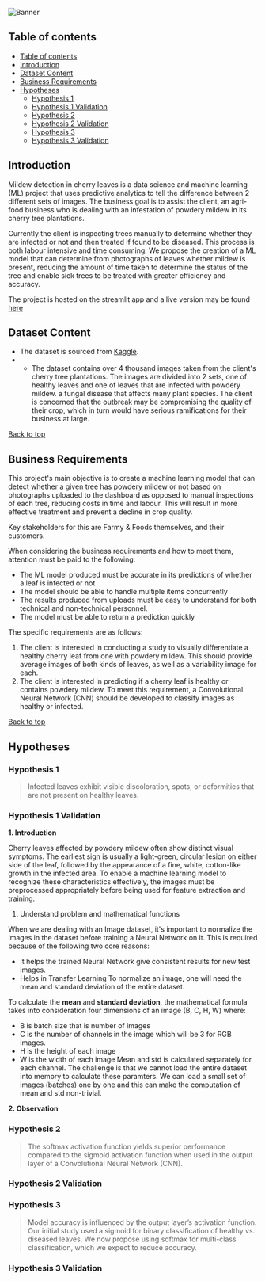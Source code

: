 ![Banner]()

## Table of contents

- [Table of contents](#table-of-contents)
- [Introduction](#introduction)
- [Dataset Content](#dataset-content)
- [Business Requirements](#business-requirements)
- [Hypotheses](#hypotheses)
  - [Hypothesis 1](#hypothesis-1)
  - [Hypothesis 1 Validation](#hypothesis-1-validation)
  - [Hypothesis 2](#hypothesis-2)
  - [Hypothesis 2 Validation](#hypothesis-2-validation)
  - [Hypothesis 3](#hypothesis-3)
  - [Hypothesis 3 Validation](#hypothesis-3-validation)


## Introduction

Mildew detection in cherry leaves is a data science and machine learning (ML) project that uses predictive analytics to tell the difference between 2 different sets of images. The business goal is to assist the client, an agri-food business who is dealing with an infestation of powdery mildew in its cherry tree plantations. 

Currently the client is inspecting trees manually to determine whether they are infected or not and then treated if found to be diseased. This process is both labour intensive and time consuming. We propose the creation of a ML model that can determine from photographs of leaves whether mildew is present, reducing the amount of time taken to determine the status of the tree and enable sick trees to be treated with greater efficiency and accuracy. 

The project is hosted on the streamlit app and a live version may be found [here](https://cherrypowderymildewdetector-eb00906f7030.herokuapp.com/)


## Dataset Content

- The dataset is sourced from [Kaggle](https://www.kaggle.com/codeinstitute/cherry-leaves). 
- - The dataset contains over 4 thousand images taken from the client's cherry tree plantations. The images are divided into 2 sets, one of healthy leaves and one of leaves that are infected with powdery mildew. a fungal disease that affects many plant species. The client is concerned that the outbreak may be compromising the quality of their crop, which in turn would have serious ramifications for their business at large. 

[Back to top](#table-of-contents)

## Business Requirements

This project's main objective is to create a machine learning model that can detect whether a given tree has powdery mildew or not based on photographs uploaded to the dashboard as opposed to manual inspections of each tree, reducing costs in time and labour. This will result in more effective treatment and prevent a decline in crop quality. 

Key stakeholders for this are Farmy & Foods themselves, and their customers.

When considering the business requirements and how to meet them, attention must be paid to the following:

* The ML model produced must be accurate in its predictions of whether a leaf is infected or not
* The model should be able to handle multiple items concurrently
* The results produced from uploads must be easy to understand for both technical and non-technical personnel.
* The model must be able to return a prediction quickly

The specific requirements are as follows:

1. The client is interested in conducting a study to visually differentiate a healthy cherry leaf from one with powdery mildew. This should provide average images of both kinds of leaves, as well as a variability image for each.
2. The client is interested in predicting if a cherry leaf is healthy or contains powdery mildew. To meet this requirement, a Convolutional Neural Network (CNN) should be developed to classify images as healthy or infected.

[Back to top](#table-of-contents)

## Hypotheses

### Hypothesis 1

> Infected leaves exhibit visible discoloration, spots, or deformities that are not present on healthy leaves.

### Hypothesis 1 Validation

**1. Introduction**

Cherry leaves affected by powdery mildew often show distinct visual symptoms. The earliest sign is usually a light-green, circular lesion on either side of the leaf, followed by the appearance of a fine, white, cotton-like growth in the infected area. To enable a machine learning model to recognize these characteristics effectively, the images must be preprocessed appropriately before being used for feature extraction and training.

  1. Understand problem and mathematical functions

When we are dealing with an Image dataset, it's important to normalize the images in the dataset before training a Neural Network on it. This is required because of the following two core reasons:
- It helps the trained Neural Network give consistent results for new test images.
- Helps in Transfer Learning
To normalize an image, one will need the mean and standard deviation of the entire dataset.

To calculate the **mean** and **standard deviation**, the mathematical formula takes into consideration four dimensions of an image (B, C, H, W) where:
- B is batch size that is number of images
- C is the number of channels in the image which will be 3 for RGB images.
- H is the height of each image
- W is the width of each image
Mean and std is calculated separately for each channel. The challenge is that we cannot load the entire dataset into memory to calculate these paramters. We can load a small set of images (batches) one by one and this can make the computation of mean and std non-trivial.

**2. Observation**
### Hypothesis 2

> The softmax activation function yields superior performance compared to the sigmoid activation function when used in the output layer of a Convolutional Neural Network (CNN).

### Hypothesis 2 Validation

### Hypothesis 3

> Model accuracy is influenced by the output layer’s activation function. Our initial study used a sigmoid for binary classification of healthy vs. diseased leaves. We now propose using softmax for multi-class classification, which we expect to reduce accuracy.

### Hypothesis 3 Validation